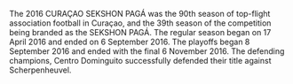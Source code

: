 The 2016 CURAÇAO SEKSHON PAGÁ was the 90th season of top-flight association football in Curaçao, and the 39th season of the competition being branded as the SEKSHON PAGÁ. The regular season began on 17 April 2016 and ended on 6 September 2016. The playoffs began 8 September 2016 and ended with the final 6 November 2016. The defending champions, Centro Dominguito successfully defended their title against Scherpenheuvel.
